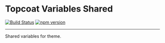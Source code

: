 # Topcoat Variables Shared

[![Build Status](https://travis-ci.org/topcoat/variables-shared.svg?branch=master)](https://travis-ci.org/topcoat/variables-shared) [![npm version](https://badge.fury.io/js/topcoat-variables-shared.svg)](https://badge.fury.io/js/topcoat-variables-shared)

---

Shared variables for theme.
